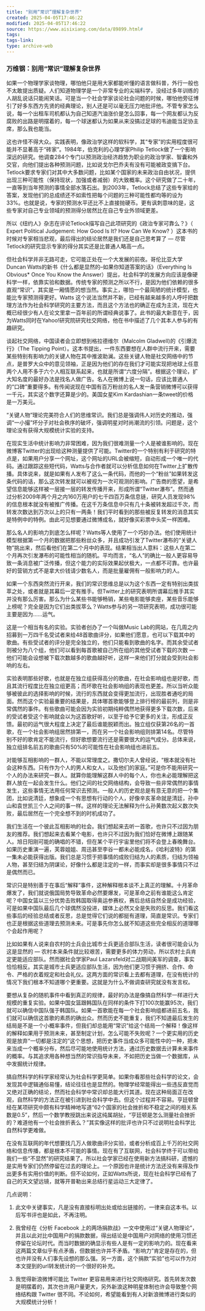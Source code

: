 ```yaml
---
title: "别用“常识”理解复杂世界"
created: 2025-04-05T17:46:22
modified: 2025-04-05T17:46:22
source: https://www.aisixiang.com/data/89899.html#
tags:
tags-link:
type: archive-web
---
```

<h3>万维钢：别用“常识”理解复杂世界</h3>

如果一个物理学家谈物理，哪怕他只是用大家都能听懂的语言做科普，外行一般也不太敢提出质疑。人们知道物理学是一个非常专业的尖端科学，没经过多年训练的人胡乱说话只能闹笑话。可是当一个社会学家谈论社会问题的时候，哪怕他旁征博引了好多东西方先贤的经典理论，别人还是可以毫无压力地批评他。不管专家怎么说，每一个出租车司机都认为自己知道汽油涨价是怎么回事，每一个网友都认为反腐败的出路是明摆着的，每一个球迷都认为如果从来没搞过足球的韦迪能当足协主席，那么我也能当。

这也许怪不得大众。实践表明，像政治学这样的软科学，其“专家”的实用程度很可能并不显著高于“砖家”。1984年，伯克利的心理学家Philip Tetlock做了一个影响深远的研究。他调查284个专门以预测政治经济趋势为职业的政治学家、智囊和外交官，向他们提出各种预测问题，比如说戈尔巴乔夫有没有可能被政变搞下台。Tetlock要求专家们对其中大多数问题，比如某个国家的未来政治自由状况，提供出现三种可能性（保持现状，加强或者减弱）的大致概率。这个研究做了二十年，一直等到当年预测的事情全部水落石出。到2003年，Tetlock总结了这些专家给的答案，发现他们的总成绩还不如索性把每个问题的三种可能性都均等的设为33%。也就是说，专家的预测水平还比不上直接抛硬币。更有讽刺意味的是，这些专家对自己专业领域的预测得分居然比在自己专业外领域更差。

所以《纽约人》杂志在评论Tetlock描写自己此项研究的《政治专家可靠么？》（ Expert Political Judgement: How Good Is It? How Can We Know? ）这本书的时候对专家相当悲观，最后得出的结论居然是我们还是自己思考算了 — 尽管Tetlock的研究显示专家的得分其实还是比普通人略高一点。

但社会科学并非无路可走，它可能正处在一个大发展的前夜。哥伦比亚大学Duncan Watts的新书《什么都是显然的–如果你知道答案的话》（Everything Is Obvious* Once You Know the Answer）提出，社会科学的发展方向应该是像硬科学一样，依靠实验和数据。传统专家的预测之所以不行，是因为他们依赖的很多直观“常识”，其实是一厢情愿的想当然。事实上，哪怕一个最简陋的统计模型，也能比专家预测得更好。Watts 这个说法当然并不新，已经有越来越多的人呼吁把数理方法作为社会科学研究的主要方法，而且这个方法也的确正在成为主流，现在大概已经很少有人在论文里拿一百年前的所谓经典说事了。此书的最大新意在于，因为Watts同时在Yahoo!研究院研究社交网络，他在书中描述了几个其本人参与的有趣研究。

谈起社交网络，中国读者会立即想到格拉德维尔（Malcolm Gladwell)的《引爆流行》（The Tipping Point）。这本书提出，一件东西要想在人群中流行开来，需要某些特别有影响力的关键人物在其中推波助澜。这些关键人物是社交网络中的节点，是普罗大众中的意见领袖，正是因为他们的存在我们才可能实现把地球上任意两个人用不多于六个人相互联系起来，也就是所谓“六度分隔”。根据这个理论，扩大知名度的最好办法是找名人做广告。名人在微博上说一句话，应该比普通人的“口碑”重要得多。有传闻说现在中国有百万粉丝的名人发一条营销微博可以获得一千元，其实这个数字还算是少的。美国女星Kim Kardashian一条tweet的价格是一万美元。

“关键人物”理论完美符合人们的思维常识。我们总是强调伟人对历史的推动，强调“一小撮”坏分子对社会秩序的破坏，强调明星对时尚潮流的引领。问题是，这个理论没有获得大规模统计实验的支持。

在现实生活中统计影响力非常困难，因为我们很难测量一个人是被谁影响的。现在微博客Twitter的出现给这种测量提供了可能。Twitter的一个特别有利于研究的特点是，如果用户分享一个网址，这个网址的URL会被缩短，自动形成一个唯一的代码。通过跟踪这些短代码，Watts与合作者就可以分析信息如何在Twitter上扩散传播。具体说来，就是如果有人发布了这么一条代码，而他的一个“粉丝”如果转发这条代码的话，那么这次转发就可以被视为一次可观测的影响。广告商的愿望，是希望信息能够这样被一层接一层的转发传播开来，形成所谓“Twitter瀑布”。然而通过分析2009年两个月之内160万用户的七千四百万条信息链，研究人员发现98%的信息根本就没有被推广传播。在这千万条信息中只有几十条被转发超过千次，而转发次数达到万次以上的只有一两条！我们平时看到的那些被反复转发的消息其实是特例中的特例。由此可见想要通过微博成名，就好像买彩票中头奖一样困难。

那么名人的影响力到底怎么样呢？Watts等人使用了一个巧妙办法。他们使用统计模型根据第一个月的数据把那些粉丝众多，并且成功引发了Twitter瀑布的“关键人物”挑出来，然后看他们在第二个月中的表现。结果相当出人意料：这些人在第二个月再次引发瀑布的可能性相当的随机。平均而言，“名人”的确比一般人更容易导致一条消息被广泛传播，但这个能力的实际效果起伏极大，一点都不可靠。也许最好的营销方式不是拿大价钱请少数名人，而是批量雇佣有一般影响力的人。

如果一个东西突然流行开来，我们的常识思维总是以为这个东西一定有特别出类拔萃之处，或者就是其幕后一定有推手。但Twitter上的研究表明所谓幕后推手其实并没有那么厉害。那么为什么某些书能够畅销，某些电影能够卖座，某些音乐能够上榜呢？完全是因为它们出类拔萃么？Watts参与的另一项研究表明，成功很可能主要是因为……运气。

这是一个相当有名的实验。实验者创办了一个叫做Music Lab的网站，在几周之内招募到一万四千名受试者来给48首歌曲评分，如果他们愿意，也可以下载其中的歌曲。有些受试者的评分是完全独立的，他们只能看到歌曲的名字。而其余受试者则被分为八个组，他们可以看到每首歌被自己所在组的其他受试者下载的次数 — 他们可能会设想被下载次数越多的歌曲越好听，这样一来他们打分就会受到社会影响的左右。

实验表明那些好歌，也就是在独立组获得高分的歌曲，在社会影响组也是好歌，而且其流行程度比在独立组更高；而坏歌在社会影响组的表现也更差。所以当听众能够被彼此的选择影响的时候，流行的东西就会变得更加流行，出现胜者通吃的局面。然而这个实验最重要的结果是，具体哪首歌能够登上排行榜的最前列，则是非常偶然的事件。有些歌曲可能会因为实验初期纯粹偶然地获得更多下载次数，后来的受试者受这个影响就会以为这首歌好听，以至于给予它更多的关注，形成正反馈。最初的运气很大程度上决定了最后谁能脱颖而出。独立组仅获第26名的一首歌，在一个社会影响组居然排第一，而在另一个社会影响组则排第14名。尽管特别不好的歌肯定不能流行，但好歌想要流行还是需要很大的运气成分。总体来说，独立组排名前五的歌曲只有50%的可能性在社会影响组也进前五。

对能够互相影响的一群人，不能以常理度之。撒切尔夫人曾经说，“根本就没有社会这种东西。只有作为个人的男人和女人，以及他们的家庭。”可是你不能用研究一个人的办法来研究一群人。就算你能理解这群人中的每个人，你也未必能理解把这群人放在一起会发生什么。他们之间的社交网络结构，会导致一些非常偶然的事情发生，这些事情无法用任何常识去预测。一般人的历史观总是有意无意的把一个集团，比如说清廷，想象成一个有思想有行动的个人，好像辛亥革命就是清廷，孙中山和袁世凯三个人之间的事一样。这样的理论无法解释为什么孙黄数次起义数次失败，最后居然在一个完全想不到的时机成功了。

我们生活在一个彼此互相影响的社会。我们想起来去听一首歌，也许只不过因为朋友的推荐。我们想起来去看某个电影，也许只不过因为我们恰好在微博上跟随某人。旭日阳刚可能的确唱的不错，但在某个平行宇宙里他们将不会登上春晚舞台。如果历史重演一遍，芙蓉姐姐、周迅甚至李谷一都未必能成名，《哈利波特》的第一集未必能获得出版。我们总是习惯于把事情的成败归结为人的素质，归结为领袖人物，甚至归结为阴谋论，好像什么都是注定的一样，而事实却是很多事情只不过是偶然而已。

常识只是特别善于在事后“解释”事件，这种解释根本谈不上真正的理解。十月革命爆发了，我们就说俄国局势导致革命必然要爆发，可是革命之前有谁能这么肯定呢？中国女篮以三分优势击败韩国取得奥运参赛权，赛后总结自然全是成功经验，可是如果中国队最后几个球偶然没投进，媒体上必然又全是失败的反思。我们看这些事后的经验总结或者反思，总是觉得它们说的都挺有道理，简直是常识。专家们也正是根据这些道理去预测未来。可是事先你怎么就不知道这些完全相反的道理哪个会起作用呢？

比如如果有人说来自农村的士兵会比城市士兵更适合部队生活，读者很可能会认为这是显然的 — 农村本来条件就比较艰苦，需要更多的体力劳动，所以农村士兵肯定更能适应部队。然而据社会学家Paul Lazarsfeld对二战期间美军的调查，事实恰恰相反。其实是城市士兵更适应部队生活，因为他们更习惯于拥挤、合作、命令、严格的衣着规定和社会礼仪。这两方面的常识看上去都有道理，在没有统计的情况下我们根本不知道哪个更重要。这就是为什么不做调查研究就没有发言权。

要想从复杂的随机事件中看到真正的规律，最好的办法是像搞自然科学一样进行大规模的重复实验。如果中国女篮跟韩国队在同样的条件下打100次能赢95次，我们就可以确信中国队强于韩国队。如果一首歌能在每一个社会影响组都进前五名，我们就可以确信这首歌的素质的确出众。然而历史不能重复，我们不知道最后发生的结局是不是一个小概率事件，但我们却总能用“常识”给这个结局一个解释！像这样的解释如果用于预测未来，甚至制定计划，怎么可能不失败呢？一个更实用的历史观是放弃“一切都是注定的”这个思想，把历史事件当成众多可能性中的一种，把未来当成一个概率分布，然后尽可能地使用统计方法，通过历史数据去计算未来事件的概率。与其追求用各种想当然的常识指导未来，不如把历史当做一个数据库，从中发掘统计规律。

搞自然科学的科学家经常认为社会科学更简单。如果你看那些社会科学的论文，会发现其中逻辑通俗易懂，结论往往也是显然的。物理学经常能得出一些违反直觉而又绝对正确的结论，然而社会科学中常识却总能大行其道。现在这种局面正在改观，自然科学的方法正在被引进到社会科学中去。但这个过程并不容易。亨廷顿曾经在某项研究中颇有科学精神地写道“62个国家的社会挫折和不稳定之间的相关系数是0.5”，然后一个数学教授跳出来说这纯属胡扯，“亨廷顿是怎么测量社会挫折的？难道他有一个社会挫折表么？”其实像这样的批评也许只不过说明社会科学比自然科学更难做。

在没有互联网的年代想要找几万人做歌曲评分实验，或者分析成百上千万的社交网络和信息传播，都是根本不可能的事情。现在有了互联网，社会科学终于可以带给我们一些“不显然”的研究结果了。所以社会学家已经在使用新方法搞科研，遗憾的是实用专家们仍然停留在过去的理论上。一个原因也许是统计方法还没有来得及作出更多有实用价值的判断。但不论如何，正如Watts所说，现在社会科学已经有了自己的天文望远镜，就等开普勒出来总结行星运动三大定律了。

几点说明：

1. 此文中关键事实，凡是没有直接标明出处或给出链接的，一律来自这本书。以后写书评也是如此，不再注明。

2. 我曾经在《分析 Facebook 上的两场捐款战》一文中使用过“关键人物理论”，并且以此对比中国用户的捐款数据，得出结论是中国用户对网络的使用习惯还停留在论坛时代。而当时数据的确显示有些人是有一定的影响力的。现在看来这两篇文章似乎有点矛盾，但数据也许并不矛盾。“影响力”肯定是存在的，但也许并没有人们事先设想的那么强。另一方面，这个捐款“实验”也可以作为对本文提到的url转发统计的一个很好的补充。

3. 我觉得新浪微博可能比 Twitter 更容易用来进行社交网络研究。首先转发次数是明摆着的，其次也许用户量更大，另外新浪这种明星体制也许会导致整个网络结构跟 Twitter 很不同。不论如何，希望能看到有人对新浪微博进行类似的大规模统计分析！